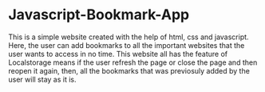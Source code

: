 # Javascript-Bookmark-App

This is a simple website created with the help of html, css and javascript. Here, the user can add bookmarks to all the important websites that the user wants to access in no time. This website all has the feature of Localstorage means if the user refresh the page or close the page and then reopen it again, then, all the bookmarks that was previosuly added by the user will stay as it is.
